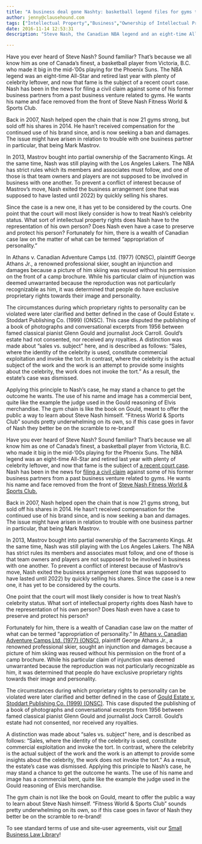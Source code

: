 ```yaml
---
title: "A business deal gone Nashty: basketball legend files for gyms to stop using his name and image"
author: jenny@clausehound.com
tags: ["Intellectual Property","Business","Ownership of Intellectual Property","Commercial Activities","Jenny"]
date: 2016-11-14 12:53:31
description: "Steve Nash, the Canadian NBA legend and an eight-time All-Star is now the subject of a recent court case"

---
```


Have you ever heard of Steve Nash? Sound familiar? That’s because we all know him as one of Canada’s finest, a basketball player from Victoria, B.C. who made it big in the mid-’00s playing for the Phoenix Suns. The NBA legend was an eight-time All-Star and retired last year with plenty of celebrity leftover, and now that fame is the subject of a recent court case. Nash has been in the news for filing a civil claim against some of his former business partners from a past business venture related to gyms. He wants his name and face removed from the front of Steve Nash Fitness World & Sports Club.


Back in 2007, Nash helped open the chain that is now 21 gyms strong, but sold off his shares in 2014. He hasn’t received compensation for the continued use of his brand since, and is now seeking a ban and damages. The issue might have arisen in relation to trouble with one business partner in particular, that being Mark Mastrov. 

In 2013, Mastrov bought into partial ownership of the Sacramento Kings. At the same time, Nash was still playing with the Los Angeles Lakers. The NBA has strict rules which its members and associates must follow, and one of those is that team owners and players are not supposed to be involved in business with one another. To prevent a conflict of interest because of Mastrov’s move, Nash exited the business arrangement (one that was supposed to have lasted until 2022) by quickly selling his shares. 

Since the case is a new one, it has yet to be considered by the courts. One point that the court will most likely consider is how to treat Nash’s celebrity status. What sort of intellectual property rights does Nash have to the representation of his own person? Does Nash even have a case to preserve and protect his person? Fortunately for him, there is a wealth of Canadian case law on the matter of what can be termed “appropriation of personality.” 

In Athans v. Canadian Adventure Camps Ltd. (1977) (ONSC), plaintiff George Athans Jr., a renowned professional skier, sought an injunction and damages because a picture of him skiing was reused without his permission on the front of a camp brochure. While his particular claim of injunction was deemed unwarranted because the reproduction was not particularly recognizable as him, it was determined that people do have exclusive proprietary rights towards their image and personality.

The circumstances during which proprietary rights to personality can be violated were later clarified and better defined in the case of Gould Estate v. Stoddart Publishing Co. (1999) (ONSC). This case disputed the publishing of a book of photographs and conversational excerpts from 1956 between famed classical pianist Glenn Gould and journalist Jock Carroll. Gould’s estate had not consented, nor received any royalties. A distinction was made about “sales vs. subject” here, and is described as follows: “Sales, where the identity of the celebrity is used, constitute commercial exploitation and invoke the tort. In contrast, where the celebrity is the actual subject of the work and the work is an attempt to provide some insights about the celebrity, the work does not invoke the tort.” As a result, the estate’s case was dismissed. 

Applying this principle to Nash’s case, he may stand a chance to get the outcome he wants. The use of his name and image has a commercial bent, quite like the example the judge used in the Gould reasoning of Elvis merchandise. The gym chain is like the book on Gould, meant to offer the public a way to learn about Steve Nash himself. “Fitness World & Sports Club” sounds pretty underwhelming on its own, so if this case goes in favor of Nash they better be on the scramble to re-brand! 

Have you ever heard of Steve Nash? Sound familiar? That’s because we all know him as one of Canada’s finest, a basketball player from Victoria, B.C. who made it big in the mid-’00s playing for the Phoenix Suns. The NBA legend was an eight-time All-Star and retired last year with plenty of celebrity leftover, and now that fame is the subject of [a recent court case](http://bc.ctvnews.ca/steve-nash-wants-his-name-removed-from-21-b-c-gyms-1.3121810). Nash has been in the news for [filing a civil claim](http://www.cbc.ca/news/canada/british-columbia/steve-nash-suing-former-business-parnters-1.3277691) against some of his former business partners from a past business venture related to gyms. He wants his name and face removed from the front of [Steve Nash Fitness World & Sports Club.](http://www.snclubs.com/)

Back in 2007, Nash helped open the chain that is now 21 gyms strong, but sold off his shares in 2014. He hasn’t received compensation for the continued use of his brand since, and is now seeking a ban and damages. The issue might have arisen in relation to trouble with one business partner in particular, that being Mark Mastrov.

In 2013, Mastrov bought into partial ownership of the Sacramento Kings. At the same time, Nash was still playing with the Los Angeles Lakers. The NBA has strict rules its members and associates must follow, and one of those is that team owners and players are not supposed to be involved in business with one another. To prevent a conflict of interest because of Mastrov’s move, Nash exited the business arrangement (one that was supposed to have lasted until 2022) by quickly selling his shares. Since the case is a new one, it has yet to be considered by the courts.

One point that the court will most likely consider is how to treat Nash’s celebrity status. What sort of intellectual property rights does Nash have to the representation of his own person? Does Nash even have a case to preserve and protect his person?

Fortunately for him, there is a wealth of Canadian case law on the matter of what can be termed “appropriation of personality.” In [Athans v. Canadian Adventure Camps Ltd. (1977) (ONSC)](http://www.canlii.org/en/on/onsc/doc/1977/1977canlii1255/1977canlii1255.html), plaintiff George Athans Jr., a renowned professional skier, sought an injunction and damages because a picture of him skiing was reused without his permission on the front of a camp brochure. While his particular claim of injunction was deemed unwarranted because the reproduction was not particularly recognizable as him, it was determined that people do have exclusive proprietary rights towards their image and personality.

The circumstances during which proprietary rights to personality can be violated were later clarified and better defined in the case of [Gould Estate v. Stoddart Publishing Co. (1999) (ONSC)](https://releve.canlii.org/en/on/onsc/doc/1996/1996canlii8209/1996canlii8209.html?searchUrlHash=AAAAAQAQZ291bGQgdiBzdG9kZGFydAAAAAAB&amp;resultIndex=2). This case disputed the publishing of a book of photographs and conversational excerpts from 1956 between famed classical pianist Glenn Gould and journalist Jock Carroll. Gould’s estate had not consented, nor received any royalties.

A distinction was made about “sales vs. subject” here, and is described as follows: “Sales, where the identity of the celebrity is used, constitute commercial exploitation and invoke the tort. In contrast, where the celebrity is the actual subject of the work and the work is an attempt to provide some insights about the celebrity, the work does not invoke the tort.” As a result, the estate’s case was dismissed. Applying this principle to Nash’s case, he may stand a chance to get the outcome he wants. The use of his name and image has a commercial bent, quite like the example the judge used in the Gould reasoning of Elvis merchandise.

The gym chain is not like the book on Gould, meant to offer the public a way to learn about Steve Nash himself. “Fitness World & Sports Club” sounds pretty underwhelming on its own, so if this case goes in favor of Nash they better be on the scramble to re-brand!


To see standard terms of use and site-user agreements, visit our [Small Business Law Library](https://clausehound.com/legal-contract/14918/#!/document=)! 
